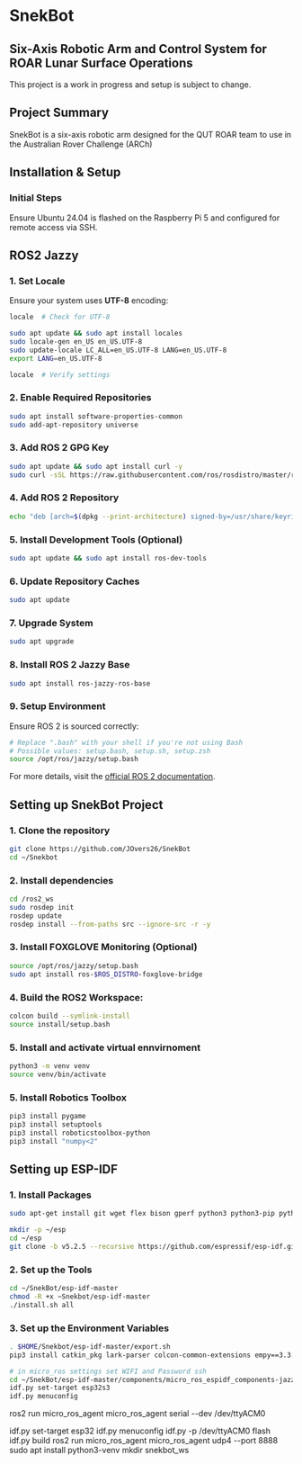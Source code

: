 # SnekBot

## Six-Axis Robotic Arm and Control System for ROAR Lunar Surface Operations
This project is a work in progress and setup is subject to change.

## Project Summary
SnekBot is a six-axis robotic arm designed for the QUT ROAR team to use in the Australian Rover Challenge (ARCh)



## Installation & Setup
### Initial Steps
Ensure Ubuntu 24.04 is flashed on the Raspberry Pi 5 and configured for remote access via SSH.

## ROS2 Jazzy
### **1. Set Locale**
Ensure your system uses **UTF-8** encoding:
```sh
locale  # Check for UTF-8

sudo apt update && sudo apt install locales
sudo locale-gen en_US en_US.UTF-8
sudo update-locale LC_ALL=en_US.UTF-8 LANG=en_US.UTF-8
export LANG=en_US.UTF-8

locale  # Verify settings
```

### **2. Enable Required Repositories**
```sh
sudo apt install software-properties-common
sudo add-apt-repository universe
```

### **3. Add ROS 2 GPG Key**
```sh
sudo apt update && sudo apt install curl -y
sudo curl -sSL https://raw.githubusercontent.com/ros/rosdistro/master/ros.key -o /usr/share/keyrings/ros-archive-keyring.gpg
```

### **4. Add ROS 2 Repository**
```sh
echo "deb [arch=$(dpkg --print-architecture) signed-by=/usr/share/keyrings/ros-archive-keyring.gpg] http://packages.ros.org/ros2/ubuntu $(. /etc/os-release && echo $UBUNTU_CODENAME) main" | sudo tee /etc/apt/sources.list.d/ros2.list > /dev/null
```

### **5. Install Development Tools (Optional)**
```sh
sudo apt update && sudo apt install ros-dev-tools
```

### **6. Update Repository Caches**
```sh
sudo apt update
```

### **7. Upgrade System**
```sh
sudo apt upgrade
```

### **8. Install ROS 2 Jazzy Base**
```sh
sudo apt install ros-jazzy-ros-base
```

### **9. Setup Environment**
Ensure ROS 2 is sourced correctly:
```sh
# Replace ".bash" with your shell if you're not using Bash
# Possible values: setup.bash, setup.sh, setup.zsh
source /opt/ros/jazzy/setup.bash
```
For more details, visit the [official ROS 2 documentation](https://docs.ros.org/en/jazzy/Installation/Ubuntu-Install-Debs.html).

## Setting up SnekBot Project
### **1. Clone the repository**
```sh
git clone https://github.com/JOvers26/SnekBot
cd ~/Snekbot
```

### **2. Install dependencies**
```sh
cd /ros2_ws
sudo rosdep init
rosdep update
rosdep install --from-paths src --ignore-src -r -y
```

### **3. Install FOXGLOVE Monitoring (Optional)**
```sh
source /opt/ros/jazzy/setup.bash
sudo apt install ros-$ROS_DISTRO-foxglove-bridge
```

### **4. Build the ROS2 Workspace:**
```sh
colcon build --symlink-install
source install/setup.bash
```

### **5. Install and activate virtual ennvirnoment**
```sh
python3 -m venv venv
source venv/bin/activate
```

### **5. Install Robotics Toolbox**
```sh
pip3 install pygame
pip3 install setuptools
pip3 install roboticstoolbox-python
pip3 install "numpy<2"
```

## Setting up ESP-IDF
### **1. Install Packages**
```sh
sudo apt-get install git wget flex bison gperf python3 python3-pip python3-venv cmake ninja-build ccache libffi-dev libssl-dev dfu-util libusb-1.0-0

mkdir -p ~/esp
cd ~/esp
git clone -b v5.2.5 --recursive https://github.com/espressif/esp-idf.git


```

### **2. Set up the Tools**
```sh
cd ~/SnekBot/esp-idf-master
chmod -R +x ~Snekbot/esp-idf-master
./install.sh all
```

### **3. Set up the Environment Variables**
```sh
. $HOME/Snekbot/esp-idf-master/export.sh
pip3 install catkin_pkg lark-parser colcon-common-extensions empy==3.3.4

# in micro_ros settings set WIFI and Password ssh
cd ~/SnekBot/esp-idf-master/components/micro_ros_espidf_components-jazzy/examples/int32_publisher
idf.py set-target esp32s3
idf.py menuconfig

```


ros2 run micro_ros_agent micro_ros_agent serial --dev /dev/ttyACM0



idf.py set-target esp32
idf.py menuconfig
idf.py -p /dev/ttyACM0 flash
idf.py build
ros2 run micro_ros_agent micro_ros_agent udp4 --port 8888
sudo apt install python3-venv
mkdir snekbot_ws
